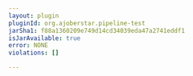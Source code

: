 ```yaml
---
layout: plugin
pluginId: org.ajoberstar.pipeline-test
jarSha1: f88a1360209e749d14cd34039eda47a2741eddf1
isJarAvailable: true
error: NONE
violations: []

---
```


